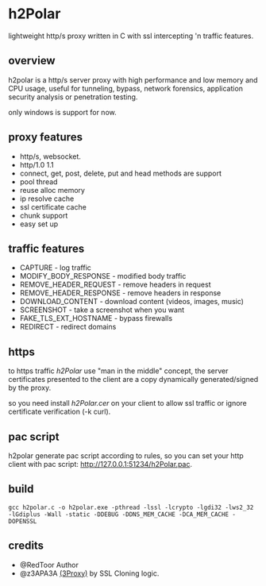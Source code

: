 # h2Polar
lightweight http/s proxy written in C with ssl intercepting 'n traffic features.

## overview

h2polar is a http/s server proxy with high performance and low memory and CPU usage, useful for tunneling, bypass, network forensics, application security analysis or penetration testing.

only windows is support for now.

## proxy features
* http/s, websocket.
* http/1.0 1.1
* connect, get, post, delete, put and head methods are support 
* pool thread
* reuse alloc memory
* ip resolve cache
* ssl certificate cache
* chunk support
* easy set up

## traffic features
* CAPTURE - log traffic
* MODIFY_BODY_RESPONSE - modified body traffic
* REMOVE_HEADER_REQUEST - remove headers in request
* REMOVE_HEADER_RESPONSE - remove headers in response
* DOWNLOAD_CONTENT - download content (videos, images, music)
* SCREENSHOT - take a screenshot when you want
* FAKE_TLS_EXT_HOSTNAME - bypass firewalls
* REDIRECT - redirect domains

## https
to https traffic _h2Polar_ use  "man in the middle" concept, the server certificates presented to the client are a copy dynamically generated/signed by the proxy.

so you need install _h2Polar.cer_ on your client to allow ssl traffic or ignore certificate verification (-k curl).

## pac script
h2polar generate pac script according to rules, so you can set your http client with pac script: http://127.0.0.1:51234/h2Polar.pac.

## build
    gcc h2polar.c -o h2polar.exe -pthread -lssl -lcrypto -lgdi32 -lws2_32 -lGdiplus -Wall -static -DDEBUG -DDNS_MEM_CACHE -DCA_MEM_CACHE -DOPENSSL

## credits
* @RedToor Author
* @z3APA3A [(3Proxy)](https://github.com/3proxy/3proxy/tree/master/src/plugins/SSLPlugin) by SSL Cloning logic.

